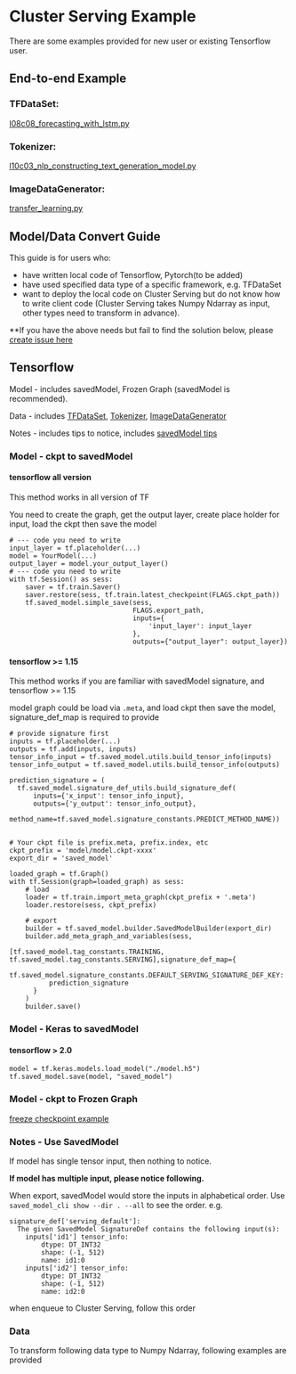 # Cluster Serving Example

There are some examples provided for new user or existing Tensorflow user.
## End-to-end Example
### TFDataSet: 
[l08c08_forecasting_with_lstm.py](https://github.com/intel-analytics/bigdl/tree/master/docs/docs/ClusterServingGuide/OtherFrameworkUsers/l08c08_forecasting_with_lstm.py)
### Tokenizer: 
[l10c03_nlp_constructing_text_generation_model.py](https://github.com/intel-analytics/bigdl/tree/master/docs/docs/ClusterServingGuide/OtherFrameworkUsers/l10c03_nlp_constructing_text_generation_model.py) 
### ImageDataGenerator: 
[transfer_learning.py](https://github.com/intel-analytics/bigdl/tree/master/docs/docs/ClusterServingGuide/OtherFrameworkUsers/transfer_learning.py)

## Model/Data Convert Guide
This guide is for users who:

* have written local code of Tensorflow, Pytorch(to be added)
* have used specified data type of a specific framework, e.g. TFDataSet
* want to deploy the local code on Cluster Serving but do not know how to write client code (Cluster Serving takes Numpy Ndarray as input, other types need to transform in advance).

**If you have the above needs but fail to find the solution below, please [create issue here](https://github.com/intel-analytics/bigdl/issues)

## Tensorflow

Model - includes savedModel, Frozen Graph (savedModel is recommended).

Data - includes [TFDataSet](#tfdataset), [Tokenizer](#tokenizer), [ImageDataGenerator](#imagedatagenerator)

Notes - includes tips to notice, includes [savedModel tips](#notes---use-savedmodel)

### Model - ckpt to savedModel
#### tensorflow all version
This method works in all version of TF

You need to create the graph, get the output layer, create place holder for input, load the ckpt then save the model
```
# --- code you need to write
input_layer = tf.placeholder(...)
model = YourModel(...)
output_layer = model.your_output_layer()
# --- code you need to write
with tf.Session() as sess:
    saver = tf.train.Saver()
    saver.restore(sess, tf.train.latest_checkpoint(FLAGS.ckpt_path))
    tf.saved_model.simple_save(sess,
                               FLAGS.export_path,
                               inputs={
                                   'input_layer': input_layer
                               },
                               outputs={"output_layer": output_layer})
```

#### tensorflow >= 1.15
This method works if you are familiar with savedModel signature, and tensorflow >= 1.15

model graph could be load via `.meta`, and load ckpt then save the model, signature_def_map is required to provide
```
# provide signature first
inputs = tf.placeholder(...)
outputs = tf.add(inputs, inputs)
tensor_info_input = tf.saved_model.utils.build_tensor_info(inputs)
tensor_info_output = tf.saved_model.utils.build_tensor_info(outputs)

prediction_signature = (
  tf.saved_model.signature_def_utils.build_signature_def(
      inputs={'x_input': tensor_info_input},
      outputs={'y_output': tensor_info_output},
      method_name=tf.saved_model.signature_constants.PREDICT_METHOD_NAME))

      
# Your ckpt file is prefix.meta, prefix.index, etc
ckpt_prefix = 'model/model.ckpt-xxxx'
export_dir = 'saved_model'

loaded_graph = tf.Graph()
with tf.Session(graph=loaded_graph) as sess:
    # load
    loader = tf.train.import_meta_graph(ckpt_prefix + '.meta')
    loader.restore(sess, ckpt_prefix)

    # export
    builder = tf.saved_model.builder.SavedModelBuilder(export_dir)
    builder.add_meta_graph_and_variables(sess,
                                         [tf.saved_model.tag_constants.TRAINING, tf.saved_model.tag_constants.SERVING],signature_def_map={
      tf.saved_model.signature_constants.DEFAULT_SERVING_SIGNATURE_DEF_KEY:
          prediction_signature 
      }
    )
    builder.save()
```
### Model - Keras to savedModel
#### tensorflow > 2.0
```
model = tf.keras.models.load_model("./model.h5")
tf.saved_model.save(model, "saved_model")
```
### Model - ckpt to Frozen Graph
[freeze checkpoint example](https://github.com/intel-analytics/bigdl/tree/master/pyzoo/bigdl/examples/tensorflow/freeze_checkpoint)
### Notes - Use SavedModel
If model has single tensor input, then nothing to notice.

**If model has multiple input, please notice following.**

When export, savedModel would store the inputs in alphabetical order. Use `saved_model_cli show --dir . --all` to see the order. e.g.
```
signature_def['serving_default']:
  The given SavedModel SignatureDef contains the following input(s):
    inputs['id1'] tensor_info:
        dtype: DT_INT32
        shape: (-1, 512)
        name: id1:0
    inputs['id2'] tensor_info:
        dtype: DT_INT32
        shape: (-1, 512)
        name: id2:0

```

when enqueue to Cluster Serving, follow this order
### Data
To transform following data type to Numpy Ndarray, following examples are provided

